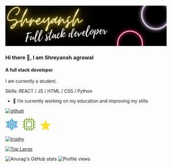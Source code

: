 ![A full stack developer](https://github.com/shreyanshagrawal/shreyanshagrawal/blob/main/Purple%20Gradient%20Digital%20Marketing%20LinkedIn%20Banner.png?raw=true)
### Hi there 👋, I am Shreyansh agrawal
#### A full stack developer

I am currently a student.

Skills: REACT / JS / HTML / CSS / Python

- 🔭 I’m currently working on my education and improving my stills 


[<img src='https://cdn.jsdelivr.net/npm/simple-icons@3.0.1/icons/github.svg' alt='github' height='40'>](https://github.com/shreyanshagrawal)  

<a href='https://archiveprogram.github.com/'><img src='https://raw.githubusercontent.com/acervenky/animated-github-badges/master/assets/acbadge.gif' width='40' height='40'></a> <a href='https://docs.github.com/en/developers'><img src='https://raw.githubusercontent.com/acervenky/animated-github-badges/master/assets/devbadge.gif' width='40' height='40'></a> <a href='https://stars.github.com/'><img src='https://raw.githubusercontent.com/acervenky/animated-github-badges/master/assets/starbadge.gif' width='35' height='35'></a> 

[![trophy](https://github-profile-trophy.vercel.app/?username=shreyanshagrawal)](https://github.com/ryo-ma/github-profile-trophy)

[![Top Langs](https://github-readme-stats.vercel.app/api/top-langs/?username=shreyanshagrawal)](https://github.com/anuraghazra/github-readme-stats)

![Anurag's GitHub stats](https://github-readme-stats.vercel.app/api?username=ShreyanshAgrawal&show_icons=true&theme=tokyonight&hide=contribs,prs)
![Profile views](https://gpvc.arturio.dev/shreyanshagrawal)  
